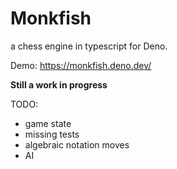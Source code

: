 # Monkfish

a chess engine in typescript for Deno.

Demo: https://monkfish.deno.dev/

**Still a work in progress**

TODO:

- game state
- missing tests
- algebraic notation moves
- AI
